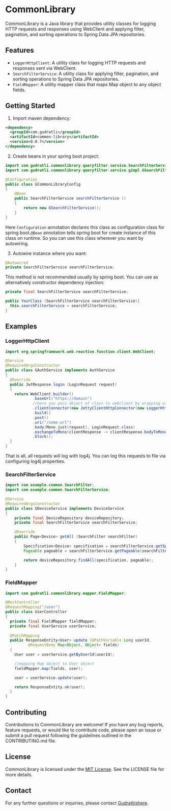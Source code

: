# CommonLibrary

CommonLibrary is a Java library that provides utility classes for logging HTTP requests and responses using WebClient
and applying filter, pagination, and sorting operations to Spring Data JPA repositories.

## Features

- `LoggerHttpClient`: A utility class for logging HTTP requests and responses sent via WebClient.
- `SearchFilterService`: A utility class for applying filter, pagination, and sorting operations to Spring Data JPA
  repositories.
- `FieldMapper`: A utility mapper class that maps Map object to any object fields.

## Getting Started

1. Import maven dependency:

```xml
<dependency>
  <groupId>com.gudratli</groupId>
  <artifactId>common-library</artifactId>
  <version>0.0.7</version>
</dependency>
```

2. Create beans in your spring boot project:  

```java
import com.gudratli.commonlibrary.queryfilter.service.SearchFilterService;
import com.gudratli.commonlibrary.queryfilter.service.gimpl.GSearchFilterService;

@Configuration
public class GCommonLibraryConfig
{
    @Bean
    public SearchFilterService searchFilterService ()
    {
        return new GSearchFilterService();
    }
}
```

Here `Configuration` annotation declares this class as configuration class for spring boot.`@Bean` 
annotation tells spring boot for create instance of this class on runtime. So you can use this class 
wherever you want by autowiring.  

3. Autowire instance where you want:  
```java
@Autowired
private SearchFilterService searchFilterService;
```

This method is not recommended usually by spring boot. You can use as alternatively constructor dependency
injection:  
```java
private final SearchFilterService searchFilterService;

public YourClass (SearchFilterService searchFilterService){
  this.searchFilterService = searchFilterService;
}
```

## Examples

### LoggerHttpClient

```java
import org.springframework.web.reactive.function.client.WebClient;

@Service
@RequiredArgsConstructor
public class GAuthService implements AuthService
{
  @Override
  public JwtResponse login (LoginRequest request)
  {
    return WebClient.builder()
            .baseUrl("https://domain")
            //here you pass object of class to webclient by wrapping with JettyClientHttpConnector
            .clientConnector(new JettyClientHttpConnector(new LoggerHttpClient()))
            .build()
            .post()
            .uri("/some-url")
            .body(Mono.just(request), LoginRequest.class)
            .exchangeToMono(clientResponse -> clientResponse.bodyToMono(JwtResponse.class))
            .block();
  }
}
```

That is all, all requests will log with log4j. You can log this requests to file via configuring log4j properties.

### SearchFilterService

```java
import com.example.common.SearchFilter;
import com.example.common.SearchFilterService;

@Service
@RequiredArgsConstructor
public class GDeviceService implements DeviceService
{
    private final DeviceRepository deviceRepository;
    private final SearchFilterService searchFilterService;

    @Override
    public Page<Device> getAll (SearchFilter searchFilter)
    {
        Specification<Device> specification = searchFilterService.getSpecification(searchFilter);
        Pageable pageable = searchFilterService.getPageable(searchFilter);

        return deviceRepository.findAll(specification, pageable);
    }
}
```

### FieldMapper

```java
import com.gudratli.commonlibrary.mapper.FieldMapper;

@RestController
@RequestMapping("/user")
public class UserController
{
  private final FieldMapper fieldMapper;
  private final UserService userService;
  
  @PatchMapping
  public ResponseEntity<User> update (@PathVariable Long userId,
          @RequestBody Map<Object, Object> fields) 
  {
    User user = userService.getByUserId(userId);

    //mapping Map object to User object
    fieldMapper.map(fields, user);

    user = userService.update(user);

    return ResponseEntity.ok(user);
  }
}
```

## Contributing

Contributions to CommonLibrary are welcome! If you have any bug reports, feature requests, or would like to contribute
code, please open an issue or submit a pull request following the guidelines outlined in the CONTRIBUTING.md file.

## License

CommonLibrary is licensed under the [MIT License](https://opensource.org/licenses/MIT). See the LICENSE file for more
details.

## Contact

For any further questions or inquiries, please contact [Gudratliishere](https://github.com/Gudratliishere).
